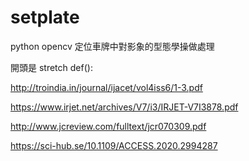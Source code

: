 # setplate
python opencv 定位車牌中對影象的型態學操做處理

開頭是 stretch def():

http://troindia.in/journal/ijacet/vol4iss6/1-3.pdf

https://www.irjet.net/archives/V7/i3/IRJET-V7I3878.pdf

http://www.jcreview.com/fulltext/jcr070309.pdf

https://sci-hub.se/10.1109/ACCESS.2020.2994287
